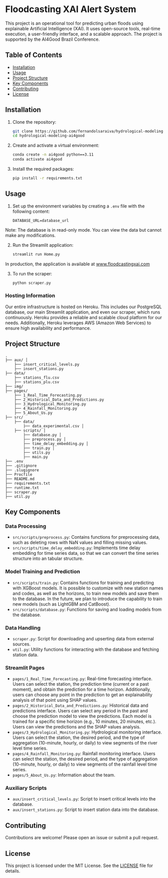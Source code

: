 # Floodcasting XAI Alert System

This project is an operational tool for predicting urban floods using explainable Artificial Intelligence (XAI). It uses open-source tools, real-time execution, a user-friendly interface, and a scalable approach. The project is supported by the AI4Good Brazil Conference.

## Table of Contents

- [Installation](#installation)
- [Usage](#usage)
- [Project Structure](#project-structure)
- [Key Components](#key-components)
- [Contributing](#contributing)
- [License](#license)

## Installation

1. Clone the repository:
    ```sh
    git clone https://github.com/fernandolsaraiva/hydrological-modeling-ai4good.git
    cd hydrological-modeling-ai4good
    ```

2. Create and activate a virtual environment:
    ```sh
    conda create -n ai4good python==3.11
    conda activate ai4good
    ```

3. Install the required packages:
    ```sh
    pip install -r requirements.txt
    ```

## Usage

1. Set up the environment variables by creating a `.env` file with the following content:
    ```env
    DATABASE_URL=database_url
    ```

Note: The database is in read-only mode. You can view the data but cannot make any modifications.

2. Run the Streamlit application:
    ```sh
    streamlit run Home.py
    ```

In production, the application is available at www.floodcastingxai.com


3. To run the scraper:
    ```sh
    python scraper.py
    ```

### Hosting Information

Our entire infrastructure is hosted on Heroku. This includes our PostgreSQL database, our main Streamlit application, and even our scraper, which runs continuously. Heroku provides a reliable and scalable cloud platform for our needs. Additionally, Heroku leverages AWS (Amazon Web Services) to ensure high availability and performance.

## Project Structure
```
. 
├── aux/ │ 
    ├── insert_critical_levels.py 
    ├── insert_stations.py 
├── data/ 
    ├── stations_flu.csv 
    ├── stations_plu.csv 
├── img/ 
├── pages/ 
    ├── 1_Real_Time_Forecasting.py 
    ├── 2_Historical_Data_and_Predictions.py 
    ├── 3_Hydrological_Monitoring.py
    ├── 4_Rainfall_Monitoring.py 
    ├── 5_About_Us.py 
├── src/ 
    ├── data/ 
        ├── data_experimental.csv │ 
    ├── scripts/ │ 
        ├── database.py │ 
        ├── preprocess.py │ 
        ├── time_delay_embedding.py │ 
        ├── train.py │ 
        ├── utils.py 
        ├── main.py 
├── .env 
├── .gitignore 
├── .slugignore 
├── Procfile 
├── README.md 
├── requirements.txt 
├── runtime.txt 
├── scraper.py 
├── util.py
```

## Key Components

### Data Processing

- `src/scripts/preprocess.py`: Contains functions for preprocessing data, such as deleting rows with NaN values and filling missing values.
- `src/scripts/time_delay_embedding.py`: Implements time delay embedding for time series data, so that we can convert the time series structure into an tabular structure.

### Model Training and Prediction

- `src/scripts/train.py`: Contains functions for training and predicting with XGBoost models. It is possible to customize with new station names and codes, as well as the horizons, to train new models and save them to the database. In the future, we plan to introduce the capability to train new models (such as LightGBM and CatBoost).
- `src/scripts/database.py`: Functions for saving and loading models from the database.

### Data Handling

- `scraper.py`: Script for downloading and upserting data from external sources.
- `util.py`: Utility functions for interacting with the database and fetching station data.

### Streamlit Pages

- `pages/1_Real_Time_Forecasting.py`: Real-time forecasting interface. Users can select the station, the prediction time (current or a past moment), and obtain the prediction for a time horizon. Additionally, users can choose any point in the prediction to get an explainability analysis of that point using SHAP values.
- `pages/2_Historical_Data_and_Predictions.py`: Historical data and predictions interface. Users can select any period in the past and choose the prediction model to view the predictions. Each model is trained for a specific time horizon (e.g., 10 minutes, 20 minutes, etc.). Users can view the predictions and the SHAP values analysis.
- `pages/3_Hydrological_Monitoring.py`: Hydrological monitoring interface. Users can select the station, the desired period, and the type of aggregation (10-minute, hourly, or daily) to view segments of the river level time series.
- `pages/4_Rainfall_Monitoring.py`: Rainfall monitoring interface. Users can select the station, the desired period, and the type of aggregation (10-minute, hourly, or daily) to view segments of the rainfall level time series.
- `pages/5_About_Us.py`: Information about the team.

### Auxiliary Scripts

- `aux/insert_critical_levels.py`: Script to insert critical levels into the database.
- `aux/insert_stations.py`: Script to insert station data into the database.

## Contributing

Contributions are welcome! Please open an issue or submit a pull request.

## License

This project is licensed under the MIT License. See the [LICENSE](LICENSE) file for details.